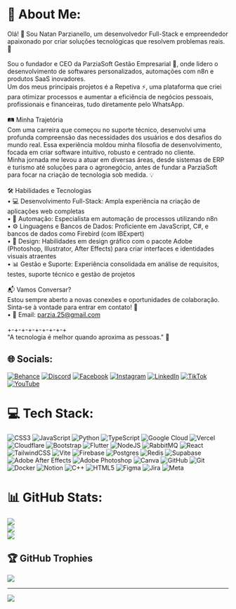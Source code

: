 # 💫 About Me:
Olá! 👋 Sou Natan Parzianello, um desenvolvedor Full-Stack e empreendedor apaixonado por criar soluções tecnológicas que resolvem problemas reais. 🚀<br><br>Sou o fundador e CEO da ParziaSoft Gestão Empresarial 🏢, onde lidero o desenvolvimento de softwares personalizados, automações com n8n e produtos SaaS inovadores.<br>Um dos meus principais projetos é a Repetiva ⚡, uma plataforma que criei para otimizar processos e aumentar a eficiência de negócios pessoais, profissionais e financeiras, tudo diretamente pelo WhatsApp.<br><br>🛤️ Minha Trajetória<br>Com uma carreira que começou no suporte técnico, desenvolvi uma profunda compreensão das necessidades dos usuários e dos desafios do mundo real. Essa experiência moldou minha filosofia de desenvolvimento, focada em criar software intuitivo, robusto e centrado no cliente.<br>Minha jornada me levou a atuar em diversas áreas, desde sistemas de ERP e turismo até soluções para o agronegócio, antes de fundar a ParziaSoft para focar na criação de tecnologia sob medida. 💡<br><br>🛠️ Habilidades e Tecnologias<br>• 💻 Desenvolvimento Full-Stack: Ampla experiência na criação de aplicações web completas<br>• 🤖 Automação: Especialista em automação de processos utilizando n8n<br>• ⚙️ Linguagens e Bancos de Dados: Proficiente em JavaScript, C#, e bancos de dados como Firebird (com IBExpert)<br>• 🎨 Design: Habilidades em design gráfico com o pacote Adobe (Photoshop, Illustrator, After Effects) para criar interfaces e identidades visuais atraentes<br>• 📊 Gestão e Suporte: Experiência consolidada em análise de requisitos, testes, suporte técnico e gestão de projetos<br><br>📬 Vamos Conversar?<br>Estou sempre aberto a novas conexões e oportunidades de colaboração. <br>Sinta-se à vontade para entrar em contato! 🤝<br>• 📧 Email: parzia.25@gmail.com<br><br>+-+-+-+-+-+-+-+-+<br>"A tecnologia é melhor quando aproxima as pessoas." 🌟


## 🌐 Socials:
[![Behance](https://img.shields.io/badge/Behance-1769ff?logo=behance&logoColor=white)](https://behance.net/https://www.behance.net/nataniparzian) [![Discord](https://img.shields.io/badge/Discord-%237289DA.svg?logo=discord&logoColor=white)](https://discord.gg/https://discord.gg/h6Zmzu4dvU) [![Facebook](https://img.shields.io/badge/Facebook-%231877F2.svg?logo=Facebook&logoColor=white)](https://facebook.com/https://www.facebook.com/natantttt) [![Instagram](https://img.shields.io/badge/Instagram-%23E4405F.svg?logo=Instagram&logoColor=white)](https://instagram.com/https://www.instagram.com/nparzianello/) [![LinkedIn](https://img.shields.io/badge/LinkedIn-%230077B5.svg?logo=linkedin&logoColor=white)](https://linkedin.com/in/https://www.linkedin.com/in/natan-inacio-parzianello-8b2b54136/) [![TikTok](https://img.shields.io/badge/TikTok-%23000000.svg?logo=TikTok&logoColor=white)](https://tiktok.com/@https://www.tiktok.com/@natan_parzianello) [![YouTube](https://img.shields.io/badge/YouTube-%23FF0000.svg?logo=YouTube&logoColor=white)](https://youtube.com/@https://www.youtube.com/@nparzianello) 

# 💻 Tech Stack:
![CSS3](https://img.shields.io/badge/css3-%231572B6.svg?style=for-the-badge&logo=css3&logoColor=white) ![JavaScript](https://img.shields.io/badge/javascript-%23323330.svg?style=for-the-badge&logo=javascript&logoColor=%23F7DF1E) ![Python](https://img.shields.io/badge/python-3670A0?style=for-the-badge&logo=python&logoColor=ffdd54) ![TypeScript](https://img.shields.io/badge/typescript-%23007ACC.svg?style=for-the-badge&logo=typescript&logoColor=white) ![Google Cloud](https://img.shields.io/badge/GoogleCloud-%234285F4.svg?style=for-the-badge&logo=google-cloud&logoColor=white) ![Vercel](https://img.shields.io/badge/vercel-%23000000.svg?style=for-the-badge&logo=vercel&logoColor=white) ![Cloudflare](https://img.shields.io/badge/Cloudflare-F38020?style=for-the-badge&logo=Cloudflare&logoColor=white) ![Bootstrap](https://img.shields.io/badge/bootstrap-%238511FA.svg?style=for-the-badge&logo=bootstrap&logoColor=white) ![Flutter](https://img.shields.io/badge/Flutter-%2302569B.svg?style=for-the-badge&logo=Flutter&logoColor=white) ![NodeJS](https://img.shields.io/badge/node.js-6DA55F?style=for-the-badge&logo=node.js&logoColor=white) ![RabbitMQ](https://img.shields.io/badge/rabbitmq-FF6600?style=for-the-badge&logo=rabbitmq&logoColor=white) ![React](https://img.shields.io/badge/react-%2320232a.svg?style=for-the-badge&logo=react&logoColor=%2361DAFB) ![TailwindCSS](https://img.shields.io/badge/tailwindcss-%2338B2AC.svg?style=for-the-badge&logo=tailwind-css&logoColor=white) ![Vite](https://img.shields.io/badge/vite-%23646CFF.svg?style=for-the-badge&logo=vite&logoColor=white) ![Firebase](https://img.shields.io/badge/firebase-a08021?style=for-the-badge&logo=firebase&logoColor=ffcd34) ![Postgres](https://img.shields.io/badge/postgres-%23316192.svg?style=for-the-badge&logo=postgresql&logoColor=white) ![Redis](https://img.shields.io/badge/redis-%23DD0031.svg?style=for-the-badge&logo=redis&logoColor=white) ![Supabase](https://img.shields.io/badge/Supabase-3ECF8E?style=for-the-badge&logo=supabase&logoColor=white) ![Adobe After Effects](https://img.shields.io/badge/Adobe%20After%20Effects-9999FF.svg?style=for-the-badge&logo=Adobe%20After%20Effects&logoColor=white) ![Adobe Photoshop](https://img.shields.io/badge/adobe%20photoshop-%2331A8FF.svg?style=for-the-badge&logo=adobe%20photoshop&logoColor=white) ![Canva](https://img.shields.io/badge/Canva-%2300C4CC.svg?style=for-the-badge&logo=Canva&logoColor=white) ![GitHub](https://img.shields.io/badge/github-%23121011.svg?style=for-the-badge&logo=github&logoColor=white) ![Git](https://img.shields.io/badge/git-%23F05033.svg?style=for-the-badge&logo=git&logoColor=white) ![Docker](https://img.shields.io/badge/docker-%230db7ed.svg?style=for-the-badge&logo=docker&logoColor=white) ![Notion](https://img.shields.io/badge/Notion-%23000000.svg?style=for-the-badge&logo=notion&logoColor=white) ![C++](https://img.shields.io/badge/c++-%2300599C.svg?style=for-the-badge&logo=c%2B%2B&logoColor=white) ![HTML5](https://img.shields.io/badge/html5-%23E34F26.svg?style=for-the-badge&logo=html5&logoColor=white) ![Figma](https://img.shields.io/badge/figma-%23F24E1E.svg?style=for-the-badge&logo=figma&logoColor=white) ![Jira](https://img.shields.io/badge/jira-%230A0FFF.svg?style=for-the-badge&logo=jira&logoColor=white) ![Meta](https://img.shields.io/badge/Meta-%230467DF.svg?style=for-the-badge&logo=Meta&logoColor=white)
# 📊 GitHub Stats:
![](https://github-readme-stats.vercel.app/api?username=nip3000&theme=dark&hide_border=false&include_all_commits=false&count_private=false)<br/>
![](https://nirzak-streak-stats.vercel.app/?user=nip3000&theme=dark&hide_border=false)<br/>
![](https://github-readme-stats.vercel.app/api/top-langs/?username=nip3000&theme=dark&hide_border=false&include_all_commits=false&count_private=false&layout=compact)

## 🏆 GitHub Trophies
![](https://github-profile-trophy.vercel.app/?username=nip3000&theme=radical&no-frame=false&no-bg=false&margin-w=4)

---
[![](https://visitcount.itsvg.in/api?id=nip3000&icon=0&color=0)](https://visitcount.itsvg.in)

<!-- Proudly created with GPRM ( https://gprm.itsvg.in ) -->
